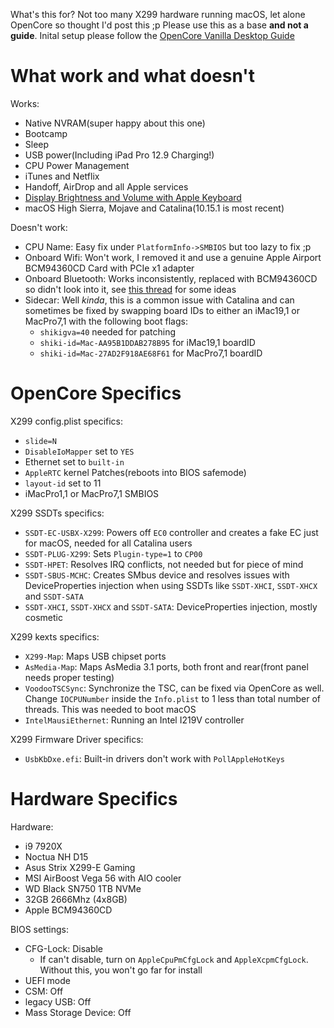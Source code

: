  What's this for? Not too many X299 hardware running macOS, let alone OpenCore so thought I'd post this ;p 
 Please use this as a base **and not a guide**. Inital setup please follow the [OpenCore Vanilla Desktop Guide](https://khronokernel-2.gitbook.io/opencore-vanilla-desktop-guide/)
 
 
# What work and what doesn't

Works:
* Native NVRAM(super happy about this one)
* Bootcamp
* Sleep
* USB power(Including iPad Pro 12.9 Charging!)
* CPU Power Management
* iTunes and Netflix
* Handoff, AirDrop and all Apple services
* [Display Brightness and Volume with Apple Keyboard](https://github.com/the0neyouseek/MonitorControl/releases)
* macOS High Sierra, Mojave and Catalina(10.15.1 is most recent)

Doesn't work:
* CPU Name: Easy fix under `PlatformInfo->SMBIOS` but too lazy to fix ;p
* Onboard Wifi: Won't work, I removed it and use a genuine Apple Airport BCM94360CD Card with PCIe x1 adapter
* Onboard Bluetooth: Works inconsistently, replaced with BCM94360CD so didn't look into it, see [this thread](https://github.com/daliansky/XiaoMi-Pro-Hackintosh/issues/262) for some ideas
* Sidecar: Well *kinda*, this is a common issue with Catalina and can sometimes be fixed by swapping board IDs to either an iMac19,1 or MacPro7,1 with the following boot flags:
   * `shikigva=40` needed for patching
   * `shiki-id=Mac-AA95B1DDAB278B95` for iMac19,1 boardID
   * `shiki-id=Mac-27AD2F918AE68F61` for MacPro7,1 boardID
 
 
# OpenCore Specifics

X299 config.plist specifics:
* `slide=N`
* `DisableIoMapper` set to `YES`
* Ethernet set to `built-in`
* `AppleRTC` kernel Patches(reboots into BIOS safemode)
* `layout-id` set to 11
* iMacPro1,1 or MacPro7,1 SMBIOS


X299 SSDTs specifics:
* `SSDT-EC-USBX-X299`: Powers off `EC0` controller and creates a fake EC just for macOS, needed for all Catalina users
* `SSDT-PLUG-X299`: Sets `Plugin-type=1` to `CP00`
* `SSDT-HPET`: Resolves IRQ conflicts, not needed but for piece of mind
* `SSDT-SBUS-MCHC`: Creates SMbus device and resolves issues with DeviceProperties injection when using SSDTs like `SSDT-XHCI`, `SSDT-XHCX` and `SSDT-SATA`
* `SSDT-XHCI`, `SSDT-XHCX` and `SSDT-SATA`: DeviceProperties injection, mostly cosmetic

X299 kexts specifics:

* `X299-Map`: Maps USB chipset ports
* `AsMedia-Map`: Maps AsMedia 3.1 ports, both front and rear(front panel needs proper testing)
* `VoodooTSCSync`: Synchronize the TSC, can be fixed via OpenCore as well. Change `IOCPUNumber` inside the `Info.plist` to 1 less than total number of threads. This was needed to boot macOS
* `IntelMausiEthernet`: Running an Intel I219V controller

X299 Firmware Driver specifics:
* `UsbKbDxe.efi`: Built-in drivers don't work with `PollAppleHotKeys`

# Hardware Specifics

Hardware:
* i9 7920X
* Noctua NH D15
* Asus Strix X299-E Gaming
* MSI AirBoost Vega 56 with AIO cooler
* WD Black SN750 1TB NVMe
* 32GB 2666Mhz (4x8GB)
* Apple BCM94360CD

BIOS settings:
* CFG-Lock: Disable
   * If can't disable, turn on `AppleCpuPmCfgLock` and `AppleXcpmCfgLock`. Without this, you won't go far for install
* UEFI mode
* CSM: Off
* legacy USB: Off
* Mass Storage Device: Off

